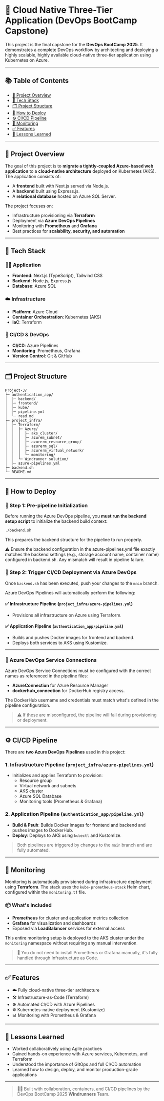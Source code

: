 # 🚀 Cloud Native Three-Tier Application (DevOps BootCamp Capstone)

This project is the final capstone for the **DevOps BootCamp 2025**. It demonstrates a complete DevOps workflow by architecting and deploying a highly scalable, highly available cloud-native three-tier application using Kubernetes on Azure.

---

## 📚 Table of Contents
- [🎯 Project Overview](#-project-overview)
- [🧱 Tech Stack](#-tech-stack)
- [🗂️ Project Structure](#️-project-structure)
- [🚀 How to Deploy](#-how-to-deploy)
- [⚙️ CI/CD Pipeline](#️-cicd-pipeline)
- [📡 Monitoring](#-monitoring)
- [✅ Features](#-features)
- [📖 Lessons Learned](#-lessons-learned)

---

## 🎯 Project Overview

The goal of this project is to **migrate a tightly-coupled Azure-based web application** to a **cloud-native architecture** deployed on Kubernetes (AKS). The application consists of:

- A **frontend** built with Next.js served via Node.js.
- A **backend** built using Express.js.
- A **relational database** hosted on Azure SQL Server.

The project focuses on:
- Infrastructure provisioning via **Terraform**
- Deployment via **Azure DevOps Pipelines**
- Monitoring with **Prometheus** and **Grafana**
- Best practices for **scalability, security, and automation**

---

## 🧱 Tech Stack

### 🧑‍💻 Application
- **Frontend**: Next.js (TypeScript), Tailwind CSS
- **Backend**: Node.js, Express.js
- **Database**: Azure SQL

### ☁️ Infrastructure
- **Platform**: Azure Cloud
- **Container Orchestration**: Kubernetes (AKS)
- **IaC**: Terraform

### 🔁 CI/CD & DevOps
- **CI/CD**: Azure Pipelines
- **Monitoring**: Prometheus, Grafana
- **Version Control**: Git & GitHub

---

## 🗂️ Project Structure

```text
Project-3/
├─ authentication_app/
│  ├─ backend/
│  ├─ frontend/
│  ├─ kube/
│  ├─ pipeline.yml
│  └─ read.md
├─ project_infra/
│  ├─ Terraform/
│  │  ├─ Azure/
│  │  │  ├─ aks_cluster/
│  │  │  ├─ azurem_subnet/
│  │  │  ├─ azurerm_resource_group/
│  │  │  ├─ azurerm_sql/
│  │  │  ├─ azurerm_virtual_network/
│  │  │  └─ monitoring/
│  │  └─ Windrunner solution/
│  ├─ azure-pipelines.yml
├─ backend.sh
└─ README.md             
```
---

## 🚀 How to Deploy

### 🔧 Step 1: Pre-pipeline Initialization

Before running the Azure DevOps pipeline, you **must run the backend setup script** to initialize the backend build context:

```bash
./backend.sh
```

This prepares the backend structure for the pipeline to run properly.

⚠️ Ensure the backend configuration in the azure-pipelines.yml file exactly matches the backend settings (e.g., storage account name, container name) configured in backend.sh. Any mismatch will result in pipeline failure.


### 🚀 Step 2: Trigger CI/CD Deployment via Azure DevOps

Once `backend.sh` has been executed, push your changes to the `main` branch.

Azure DevOps Pipelines will automatically perform the following:

#### ✅ Infrastructure Pipeline (`project_infra/azure-pipelines.yml`)
- Provisions all infrastructure on Azure using Terraform.

#### ✅ Application Pipeline (`authentication_app/pipeline.yml`)
- Builds and pushes Docker images for frontend and backend.
- Deploys both services to AKS using Kustomize.

---

### 🔐 Azure DevOps Service Connections

Azure DevOps Service Connections must be configured with the correct names as referenced in the pipeline files:

- **AzureConnection** for Azure Resource Manager
- **dockerhub_connection** for DockerHub registry access. 

The DockerHub username and credentials must match what's defined in the pipeline configuration. 

> ⚠️ If these are misconfigured, the pipeline will fail during provisioning or deployment.

---

## ⚙️ CI/CD Pipeline

There are **two Azure DevOps Pipelines** used in this project:

### 1. Infrastructure Pipeline (`project_infra/azure-pipelines.yml`)
- Initializes and applies Terraform to provision:
  - Resource group
  - Virtual network and subnets
  - AKS cluster
  - Azure SQL Database
  - Monitoring tools (Prometheus & Grafana)

### 2. Application Pipeline (`authentication_app/pipeline.yml`)
- **Build & Psuh**: Builds Docker images for frontend and backend and pushes images to DockerHub.
- **Deploy**: Deploys to AKS using `kubectl` and Kustomize.

> Both pipelines are triggered by changes to the `main` branch and are fully automated.

---

## 📡 Monitoring


Monitoring is automatically provisioned during infrastructure deployment using **Terraform**. The stack uses the `kube-prometheus-stack` Helm chart, configured within the `monitoring.tf` file.

### 📦 What's Included

- **Prometheus** for cluster and application metrics collection
- **Grafana** for visualization and dashboards
- Exposed via **LoadBalancer** services for external access

This entire monitoring setup is deployed to the AKS cluster under the `monitoring` namespace without requiring any manual intervention.

> 🔧 You do not need to install Prometheus or Grafana manually, it's fully handled through Infrastructure as Code.


---

## ✅ Features

- ☁️ Fully cloud-native three-tier architecture  
- 🛠 Infrastructure-as-Code (Terraform)  
- ⚙️ Automated CI/CD with Azure Pipelines  
- ☸️ Kubernetes-native deployment (Kustomize)  
- 📊 Monitoring with Prometheus & Grafana  

---

## 📖 Lessons Learned

- Worked collaboratively using Agile practices  
- Gained hands-on experience with Azure services, Kubernetes, and Terraform  
- Understood the importance of GitOps and full CI/CD automation  
- Learned how to design, deploy, and monitor production-grade applications

---

> 👨‍💻 Built with collaboration, containers, and CI/CD pipelines by the DevOps BootCamp 2025 **Windrunners** Team.



